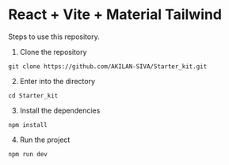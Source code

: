 # React + Vite + Material Tailwind

Steps to use this repository.
1. Clone the repository
```
git clone https://github.com/AKILAN-SIVA/Starter_kit.git
```
2. Enter into the directory
```
cd Starter_kit
```
3. Install the dependencies
```
npm install
```
4. Run the project
```
npm run dev
```
